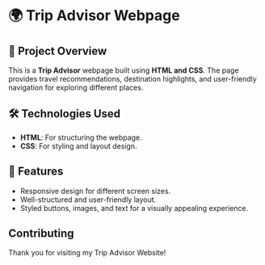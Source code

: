 # 🌍 Trip Advisor Webpage

## 📌 Project Overview
This is a **Trip Advisor** webpage built using **HTML and CSS**. The page provides travel recommendations, destination highlights, and user-friendly navigation for exploring different places.

## 🛠️ Technologies Used
- **HTML**: For structuring the webpage.
- **CSS**: For styling and layout design.

## 🎨 Features
- Responsive design for different screen sizes.
- Well-structured and user-friendly layout.
- Styled buttons, images, and text for a visually appealing experience.

## Contributing

Thank you for visiting my Trip Advisor Website!




